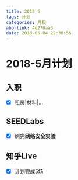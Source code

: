 ```yaml
---
title: 2018-5
tags: 计划
categories: 月报
abbrlink: 4d270aa3
date: 2018-05-04 22:30:56
---
```


# 2018-5月计划
## 入职
- [x] 租房|材料|...

## SEEDLabs
- [x] 刷完**网络安全实验**

## 知乎Live
- [x] 计划完成5场
